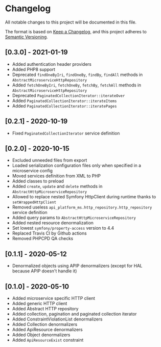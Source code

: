 # Changelog

All notable changes to this project will be documented in this file.

The format is based on [Keep a Changelog](https://keepachangelog.com/en/1.0.0/),
and this project adheres to [Semantic Versioning](https://semver.org/spec/v2.0.0.html).

## [0.3.0] - 2021-01-19
* Added authentication header providers
* Added PHP8 support
* Deprecated `findOneByIri`, `findOneBy`, `findBy`, `findAll` methods in `AbstractMicroserviceHttpRepository`
* Added `fetchOneByIri`, `fetchOneBy`, `fetchBy`, `fetchAll` methods in `AbstractMicroserviceHttpRepository`
* Deprecated `PaginatedCollectionIterator::iterateOver`
* Added `PaginatedCollectionIterator::iterateItems`
* Added `PaginatedCollectionIterator::iteratePages`

## [0.2.1] - 2020-10-19
* Fixed `PaginatedCollectionIterator` service definition

## [0.2.0] - 2020-10-15
* Excluded unneeded files from export
* Loaded serialization configuration files only when specified in a microservice config
* Moved services definition from XML to PHP
* Added classes to preload
* Added `create`, `update` and `delete` methods in `AbstractHttpMicroserviceRepository`
* Allowed to replace nested Symfony HttpClient during runtime thanks to `setWrappedHttpClient`
* Removed useless `api_platform_ms.http_repository.http_repository` service definition
* Added query params to `AbstractHttpMicroserviceRepository`
* Added nested resource denormalization
* Set lowest `symfony/property-access` version to 4.4
* Replaced Travis CI by Github actions
* Removed PHPCPD QA checks

## [0.1.1] - 2020-05-12
* Denormalized objects using APIP denormalizers (except for HAL because APIP doesn't handle it)

## [0.1.0] - 2020-05-10
* Added microservice specific HTTP client
* Added generic HTTP client
* Added Abstract HTTP repository
* Added collection, pagination and paginated collection iterator
* Added ConstraintViolationList denormalizers
* Added Collection denormalizers
* Added ApiResource denormalizers
* Added Object denormalizers
* Added `ApiResourceExist` constraint
